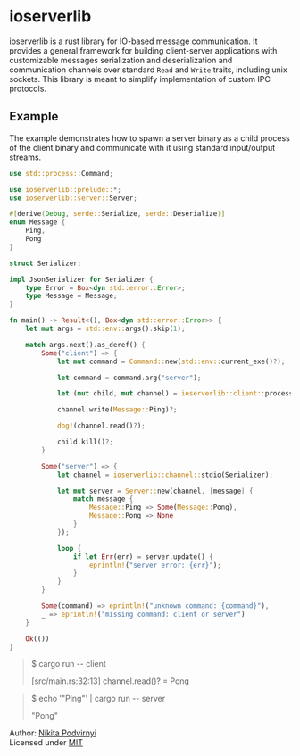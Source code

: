 # ioserverlib

ioserverlib is a rust library for IO-based message communication. It provides
a general framework for building client-server applications with customizable
messages serialization and deserialization and communication channels over
standard `Read` and `Write` traits, including unix sockets. This library is
meant to simplify implementation of custom IPC protocols.

## Example

The example demonstrates how to spawn a server binary as a child process of the
client binary and communicate with it using standard input/output streams.

```rust
use std::process::Command;

use ioserverlib::prelude::*;
use ioserverlib::server::Server;

#[derive(Debug, serde::Serialize, serde::Deserialize)]
enum Message {
    Ping,
    Pong
}

struct Serializer;

impl JsonSerializer for Serializer {
    type Error = Box<dyn std::error::Error>;
    type Message = Message;
}

fn main() -> Result<(), Box<dyn std::error::Error>> {
    let mut args = std::env::args().skip(1);

    match args.next().as_deref() {
        Some("client") => {
            let mut command = Command::new(std::env::current_exe()?);

            let command = command.arg("server");

            let (mut child, mut channel) = ioserverlib::client::process_stdio(command, Serializer)?;

            channel.write(Message::Ping)?;

            dbg!(channel.read()?);

            child.kill()?;
        }

        Some("server") => {
            let channel = ioserverlib::channel::stdio(Serializer);

            let mut server = Server::new(channel, |message| {
                match message {
                    Message::Ping => Some(Message::Pong),
                    Message::Pong => None
                }
            });

            loop {
                if let Err(err) = server.update() {
                    eprintln!("server error: {err}");
                }
            }
        }

        Some(command) => eprintln!("unknown command: {command}"),
        _ => eprintln!("missing command: client or server")
    }

    Ok(())
}
```

> $ cargo run \-\- client
>
> [src/main.rs:32:13] channel.read()? = Pong

> $ echo '"Ping"' | cargo run \-\- server
>
> "Pong"

Author: [Nikita Podvirnyi](https://github.com/krypt0nn)\
Licensed under [MIT](LICENSE)
